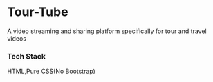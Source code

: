 # Tour-Tube
A video streaming and sharing platform specifically for tour and travel videos 


### Tech Stack
HTML,Pure CSS(No Bootstrap)
